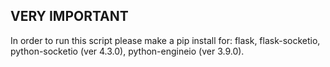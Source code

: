 VERY IMPORTANT
--------------

In order to run this script please make a pip install for: flask, flask-socketio, python-socketio (ver 4.3.0), python-engineio (ver 3.9.0).